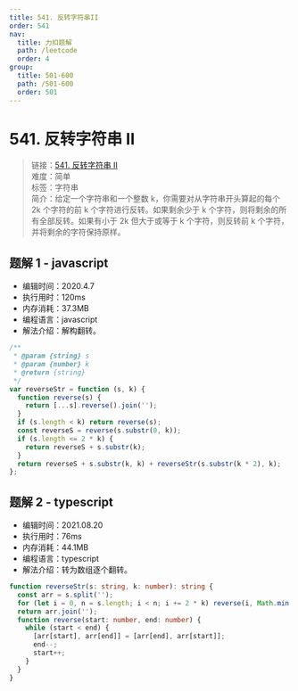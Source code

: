 ```yaml
---
title: 541. 反转字符串II
order: 541
nav:
  title: 力扣题解
  path: /leetcode
  order: 4
group:
  title: 501-600
  path: /501-600
  order: 501
---
```


# 541. 反转字符串 II

> 链接：[541. 反转字符串 II](https://leetcode-cn.com/problems/reverse-string-ii/)  
> 难度：简单  
> 标签：字符串  
> 简介：给定一个字符串和一个整数 k，你需要对从字符串开头算起的每个 2k 个字符的前 k 个字符进行反转。如果剩余少于 k 个字符，则将剩余的所有全部反转。如果有小于 2k 但大于或等于 k 个字符，则反转前 k 个字符，并将剩余的字符保持原样。

## 题解 1 - javascript

- 编辑时间：2020.4.7
- 执行用时：120ms
- 内存消耗：37.3MB
- 编程语言：javascript
- 解法介绍：解构翻转。

```javascript
/**
 * @param {string} s
 * @param {number} k
 * @return {string}
 */
var reverseStr = function (s, k) {
  function reverse(s) {
    return [...s].reverse().join('');
  }
  if (s.length < k) return reverse(s);
  const reverseS = reverse(s.substr(0, k));
  if (s.length <= 2 * k) {
    return reverseS + s.substr(k);
  }
  return reverseS + s.substr(k, k) + reverseStr(s.substr(k * 2), k);
};
```

## 题解 2 - typescript

- 编辑时间：2021.08.20
- 执行用时：76ms
- 内存消耗：44.1MB
- 编程语言：typescript
- 解法介绍：转为数组逐个翻转。

```typescript
function reverseStr(s: string, k: number): string {
  const arr = s.split('');
  for (let i = 0, n = s.length; i < n; i += 2 * k) reverse(i, Math.min(i + k - 1, n - 1));
  return arr.join('');
  function reverse(start: number, end: number) {
    while (start < end) {
      [arr[start], arr[end]] = [arr[end], arr[start]];
      end--;
      start++;
    }
  }
}
```
